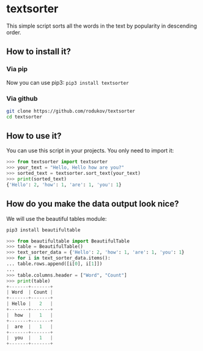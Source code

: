 # textsorter

This simple script sorts all the words in the text by popularity in descending order.

## How to install it?
### Via pip
Now you can use pip3: `pip3 install textsorter`
### Via github
```bash
git clone https://github.com/rodukov/textsorter
cd textsorter
```

## How to use it?

You can use this script in your projects. You only need to import it:

```python
>>> from textsorter import textsorter
>>> your_text = "Hello, Hello how are you?"
>>> sorted_text = textsorter.sort_text(your_text)
>>> print(sorted_text)
{'Hello': 2, 'how': 1, 'are': 1, 'you': 1}
```

## How do you make the data output look nice?

We will use the beautiful tables module:

```bash
pip3 install beautifultable
```

```python
>>> from beautifultable import BeautifulTable
>>> table = BeautifulTable()
>>> text_sorter_data = {'Hello': 2, 'how': 1, 'are': 1, 'you': 1}
>>> for i in text_sorter_data.items():
...	table.rows.append([i[0], i[1]])
...
>>> table.columns.header = ["Word", "Count"]
>>> print(table)
+-------+-------+
| Word  | Count |
+-------+-------+
| Hello |   2   |
+-------+-------+
|  how  |   1   |
+-------+-------+
|  are  |   1   |
+-------+-------+
|  you  |   1   |
+-------+-------+
```
